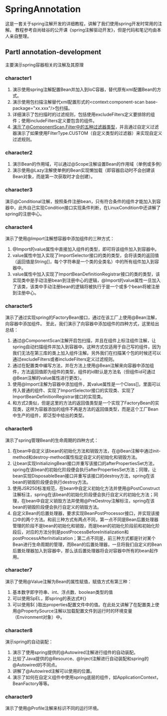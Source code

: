 # SpringAnnotation
这是一套关于spring注解开发的详细教程，讲解了我们使用spring开发时常用的注解。
教程参考自尚硅谷的公开课《spring注解驱动开发》，但是代码和笔记均由本人亲自整理。

## PartⅠ annotation-development
主要演示spring容器相关的注解及其原理

### character1

1. 演示使用spring注解配置Bean并加入到IoC容器，替代原有xml配置Bean的方式。
2. 演示使用包扫描注解替代xml配置形式的<context:component-scan base-package="xx.xxx"/>包扫描。
3. 详细演示了包扫描时的过滤规则，包括使用excludeFilters定义要排除的组件；使用includeFilters定义要包含的组件。
4. 演示了@ComponentScan.Filter中的五种过滤器类型，并且通过自定义过滤器演示了如果使用FilterType.CUSTOM（自定义类型的过滤器）来实现自定义过滤规则。

### character2

1. 演示Bean的作用域，可以通过@Scope注解设置Bean的作用域（单例或多例）
2. 演示使用@Lazy注解使单例的Bean实现懒加载（即容器启动时不会创建该Bean对象，而是第一次获取时才会创建）。

### character3
演示@Conditional注解，按照条件注册bean，只有符合条件的组件才能加入到容器中，此外自己实现Condition接口实现条件判断，在LinuxCondition中还讲解了spring的注册中心。

### character4
演示了使用@Import注解想容器中添加组件的三种方式：

1. @Import的value属性中直接加入组件的类型，即可将该组件加入到容器中。
2. value属性中加入实现了ImportSelector接口的类的类型，会将该类的返回值（返回值是String[]，每个字符串是一个类的全类名）中的所有组件加入到容器中。
3. value属性中加入实现了ImportBeanDefinitionRegistrar接口的类的类型，该实现类中是手动注册bean到注册中心的逻辑，@Import的value属性一旦加入了该类，该类中手动注册bean的逻辑将被执行于是一个或多个bean将被注册到注册中心。

### character5
演示了通过实现spring的FactoryBean<T>接口，通过在该工厂上使用@Bean注解，向容器中添加<T>组件。
至此，我们演示了向容器中添加组件的四种方式，这里给出总结：

1. 通过@ComponentScan注解开启包扫描，并且在组件上标注组件注解，让spring自动扫描组件并加入到容器中。这种方式仅适用于自己写的组件，因为我们无法在第三库的类上加入组件注解。另外我们在扫描某个包的时候还可以通过excludeFilters或者includeFilters定义过滤规则。
2. 通过在配置类中编写方法，并在方法上使用@Bean注解来向容器中添加组件，方法返回值即为组件的类型，组件的id默认是方法名（但组件id可通过@Bean注解的value属性进行更改）。
3. 使用@Import注解为容器中添加组件，其value属性是一个Class[]，里面可以传入普通的组件、实现了ImportSelector接口的实现类、实现了ImportBeanDefinitionRegistrar接口的实现类。
4. 和方式2类似，但是这里的方法的返回值类型是一个实现了FactoryBean<T>的实现类，这样为容器添加的组件不再是方法的返回值类型，而是这个工厂Bean中生产的组件，即泛型<T>中给出的类型。

### character6
演示了spring管理Bean的生命周期的四种方式：
1. 在bean中自定义该bean的初始化方法和销毁方法，在@Bean注解中通过init-method和destroy-method属性指定自定义的初始化和销毁方法。
2. 让bean实现InitializingBean接口并重写该接口的afterPropertiesSet方法，spring在该bean的初始化阶段便会执行afterPropertiesSet方法；同理，让bean实现DisposableBean接口并重写该接口的destroy方法，spring在该bean的销毁阶段便会执行destroy方法。
3. 使用JSR250标准规范，在bean中自定义初始化方法并使用@PostConstruct注解标注，spring在该bean的初始化阶段便会执行自定义的初始化方法；同理，在bean中自定义销毁方法并使用@PreDestroy注解标注，spring在该bean的销毁阶段便会执行自定义的销毁方法。
4. 自定义Bean的后置处理器，要求实现BeanPostProcessor接口，并实现该接口中的两个方法。和前三种方式有两点不同，第一点不同是Bean后置处理器管理的阶段不是bean的初始化和销毁，而是bean的初始化阶段前和初始化阶段后，对应的方法分别是postProcessBeforeInitialization和postProcessAfterInitialization；第二点不同是，前三种方式都是针对某个Bean进行生命周期的管理，而Bean的后置处理器，一旦将我们自定义的Bean后置处理器加入到容器中，那么该后置处理器将会对容器中所有的bean起作用。

### character7
演示了使用@Value注解为Bean的属性赋值，赋值方式有第三种：
1. 基本数字即字符串、int、浮点数、boolean类型的值
2. 可以使用SpEL，即spring的表达式#{}
3. 可以使用${ }取出properties配置文件中的值。在此处又讲解了在配置类上使用@PropertySource注解以加载配置文件到运行时的环境变量（Environment对象）中。

### character8
演示spring的自动装配：
1. 演示了使用spring提供的@Autowired注解进行组件的自动装配。
2. 比较了Java提供的@Resource、@Inject注解进行自动装配和spring的@Autowired的不同点。
3. 讲解了@Autowired注解可以使用的位置。
4. 演示了如何在自定义组件中使用spring底层的组件，如ApplicationContext，BeanFactory等等。

### character9
演示了使用@Profile注解来标识不同的运行环境。
